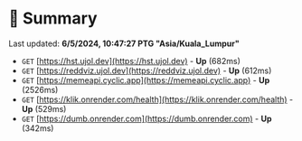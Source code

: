 # 📖 Summary
Last updated: **6/5/2024, 10:47:27 PTG "Asia/Kuala_Lumpur"**

- `GET` [https://hst.ujol.dev](https://hst.ujol.dev) - **Up** (682ms)
- `GET` [https://reddviz.ujol.dev](https://reddviz.ujol.dev) - **Up** (612ms)
- `GET` [https://memeapi.cyclic.app](https://memeapi.cyclic.app) - **Up** (2526ms)
- `GET` [https://klik.onrender.com/health](https://klik.onrender.com/health) - **Up** (529ms)
- `GET` [https://dumb.onrender.com](https://dumb.onrender.com) - **Up** (342ms)
